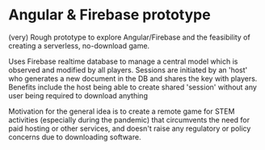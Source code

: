 # Angular & Firebase prototype
(very) Rough prototype to explore Angular/Firebase and the feasibility of creating a serverless, no-download game.

Uses Firebase realtime database to manage a central model which is observed and modified by all players. Sessions are initiated by an 'host' who generates a new document in the DB and shares the key with players. Benefits include the host being able to create shared 'session' without any user being required to download anything

Motivation for the general idea is to create a remote game for STEM activities (especially during the pandemic) that circumvents the need for paid hosting or other services, and doesn't raise any regulatory or policy concerns due to downloading software.
